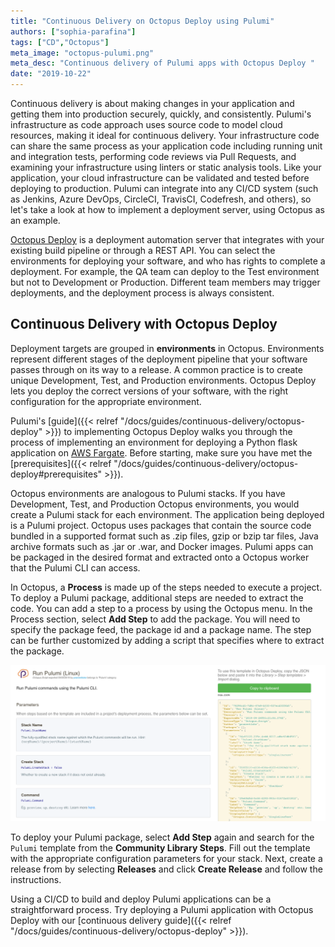 ```yaml
---
title: "Continuous Delivery on Octopus Deploy using Pulumi"
authors: ["sophia-parafina"]
tags: ["CD","Octopus"]
meta_image: "octopus-pulumi.png"
meta_desc: "Continuous delivery of Pulumi apps with Octopus Deploy "
date: "2019-10-22"
---
```


Continuous delivery is about making changes in your application and getting them into production securely, quickly, and consistently. Pulumi's infrastructure as code approach uses source code to model cloud resources, making it ideal for continuous delivery. Your infrastructure code can share the same process as your application code including running unit and integration tests, performing code reviews via Pull Requests, and examining your infrastructure using linters or static analysis tools. Like your application, your cloud infrastructure can be validated and tested before deploying to production. Pulumi can integrate into any CI/CD system (such as Jenkins, Azure DevOps, CircleCI, TravisCI, Codefresh, and others), so let's take a look at how to implement a deployment server, using Octopus as an example.

[Octopus Deploy](https://octopus.com) is a deployment automation server that integrates with your existing build pipeline or through a REST API. You can select the environments for deploying your software, and who has rights to complete a deployment. For example, the QA team can deploy to the Test environment but not to Development or Production. Different team members may trigger deployments, and the deployment process is always consistent.

## Continuous Delivery with Octopus Deploy

Deployment targets are grouped in **environments** in Octopus. Environments represent different stages of the deployment pipeline that your software passes through on its way to a release. A common practice is to create unique Development, Test, and Production environments. Octopus Deploy lets you deploy the correct versions of your software, with the right configuration for the appropriate environment.

Pulumi's [guide]({{< relref "/docs/guides/continuous-delivery/octopus-deploy" >}}) to implementing Octopus Deploy walks you through the process of implementing an environment for deploying a Python flask application on [AWS Fargate](https://aws.amazon.com/fargate/). Before starting, make sure you have met the [prerequisites]({{< relref "/docs/guides/continuous-delivery/octopus-deploy#prerequisites" >}}).

Octopus environments are analogous to Pulumi stacks. If you have Development, Test, and Production Octopus environments, you would create a Pulumi stack for each environment. The application being deployed is a Pulumi project. Octopus uses packages that contain the source code bundled in a supported format such as .zip files, gzip or bzip tar files,  Java archive formats such as .jar or .war, and Docker images. Pulumi apps can be packaged in the desired format and extracted onto a Octopus worker that the Pulumi CLI can access.

In Octopus, a **Process** is made up of the steps needed to execute a project. To deploy a Pulumi package, additional steps are needed to extract the code. You can add a step to a process by using the Octopus menu. In the Process section, select **Add Step** to add the package. You will need to specify the package feed, the package id and a package name. The step can be further customized by adding a script that specifies where to extract the package.

![Pulumi Step Template](octopus-pulumi-step-template.png)

To deploy your Pulumi package, select **Add Step** again and search for the `Pulumi` template from the **Community Library Steps**. Fill out the template with the appropriate configuration parameters for your stack. Next, create a release from by selecting **Releases** and click **Create Release** and follow the instructions.

Using a CI/CD to build and deploy Pulumi applications can be a straightforward process. Try deploying a Pulumi application with Octopus Deploy with our [continuous delivery guide]({{< relref "/docs/guides/continuous-delivery/octopus-deploy" >}}).
